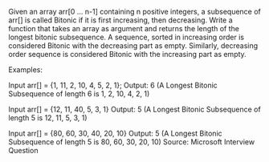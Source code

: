Given an array arr[0 … n-1] containing n positive integers, a subsequence of arr[] is called Bitonic if it is first increasing,
then decreasing. Write a function that takes an array as argument and 
returns the length of the longest bitonic subsequence.
A sequence, sorted in increasing order is considered Bitonic with the decreasing part as empty. 
Similarly, decreasing order sequence is considered Bitonic with the increasing part as empty.

Examples:

Input arr[] = {1, 11, 2, 10, 4, 5, 2, 1};
Output: 6 (A Longest Bitonic Subsequence of length 6 is 1, 2, 10, 4, 2, 1)

Input arr[] = {12, 11, 40, 5, 3, 1}
Output: 5 (A Longest Bitonic Subsequence of length 5 is 12, 11, 5, 3, 1)

Input arr[] = {80, 60, 30, 40, 20, 10}
Output: 5 (A Longest Bitonic Subsequence of length 5 is 80, 60, 30, 20, 10)
Source: Microsoft Interview Question
